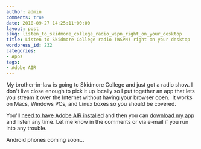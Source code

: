 ```yaml
---
author: admin
comments: true
date: 2010-09-27 14:25:11+00:00
layout: post
slug: listen_to_skidmore_college_radio_wspn_right_on_your_desktop
title: Listen to Skidmore College radio (WSPN) right on your desktop
wordpress_id: 232
categories:
- Apps
tags:
- Adobe AIR
---
```


My brother-in-law is going to Skidmore College and just got a radio show.  I don't live close enough to pick it up locally so I put together an app that lets you stream it over the Internet without having your browser open.  It works on Macs, Windows PCs, and Linux boxes so you should be covered.

You'll [need to have Adobe AIR installed](http://get.adobe.com/air/) and then you can [download my app](/static/WSPNPlayer.air) and listen any time.  Let me know in the comments or via e-mail if you run into any trouble.

Android phones coming soon...
